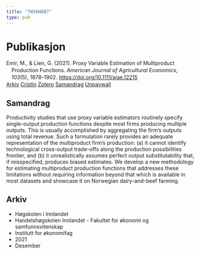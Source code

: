 ```yaml
---
title: "7W36H8B7"
type: pub
---
```

<h1>Publikasjon</h1>
<article id="csl-bib-container-7W36H8B7" class="csl-bib-container">
  <div class="csl-bib-body" style="line-height: 1.35; padding-left: 1em; text-indent:-1em;">
  <div class="csl-entry">Emir, M., &amp; Lien, G. (2021). Proxy Variable Estimation of Multiproduct Production Functions. <i>American Journal of Agricultural Economics</i>, <i>103</i>(5), 1878&#x2013;1902. <a href="https://doi.org/10.1111/ajae.12215">https://doi.org/10.1111/ajae.12215</a></div>
</div>
  <div class="csl-bib-buttons">
    <a href="#taxonomy-article-7W36H8B7" class="csl-bib-button">Arkiv</a>
    <a href="https://app.cristin.no/results/show.jsf?id=1971366" alt="Cristin URL" class="csl-bib-button">Cristin</a>
    <a href="http://zotero.org/groups/5402882/items/7W36H8B7" alt="Zotero URL" class="csl-bib-button">Zotero</a>
    <a href="#abstract-article-7W36H8B7" class="csl-bib-button">Samandrag</a>
    <a href="https://doi.org/10.1111/ajae.12215" class="csl-bib-button">Unpaywall</a>
  </div>
  <div id="csl-bib-meta-container-7W36H8B7"></div>
</article>
<div id="csl-bib-meta-7W36H8B7" class="csl-bib-meta">
  <article id="abstract-article-7W36H8B7" class="abstract-article">
    <h1>Samandrag</h1>
    Productivity studies that use proxy variable estimators routinely specify single-output production functions despite most firms producing multiple outputs. This is usually accomplished by aggregating the firm’s outputs using total revenue. Such a formulation rarely provides an adequate representation of the multiproduct firm’s production: (a) it cannot identify technological cross-output trade-offs along the production possibilities frontier, and (b) it unrealistically assumes perfect output substitutability that, if misspecified, produces biased estimates. We develop a new methodology for estimating multiproduct production functions that addresses these limitations without requiring information beyond that which is available in most datasets and showcase it on Norwegian dairy-and-beef farming.
  </article>
  <article id="taxonomy-article-7W36H8B7" class="taxonomy-article">
    <h1>Arkiv</h1>
    <ul>
      <li>Høgskolen i Innlandet</li>
      <li>Handelshøgskolen Innlandet - Fakultet for økonomi og samfunnsvitenskap</li>
      <li>Institutt for økonomifag</li>
      <li>2021</li>
      <li>Desember</li>
    </ul>
  </article>
</div>
